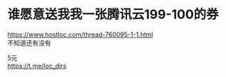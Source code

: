 # 谁愿意送我我一张腾讯云199-100的券


https://www.hostloc.com/thread-760095-1-1.html<br />
不知道还有没有

5元<br />
https://t.me/loc_dirs
